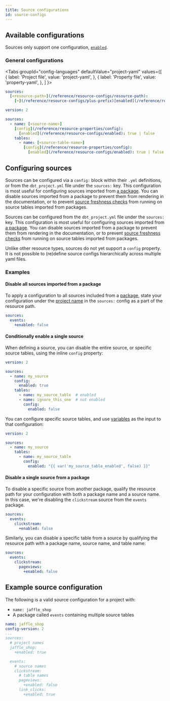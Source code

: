 ```yaml
---
title: Source configurations
id: source-configs
---
```


## Available configurations

Sources only support one configuration, [`enabled`](/reference/resource-configs/enabled).

### General configurations

<Tabs
  groupId="config-languages"
  defaultValue="project-yaml"
  values={[
    { label: 'Project file', value: 'project-yaml', },
    { label: 'Property file', value: 'property-yaml', },
  ]
}>

<TabItem value="project-yaml">

<File name='dbt_project.yml'>

```yaml
sources:
  [<resource-path>](/reference/resource-configs/resource-path):
    [+](/reference/resource-configs/plus-prefix)[enabled](/reference/resource-configs/enabled): true | false

```

</File>

</TabItem>


<TabItem value="property-yaml">

<VersionBlock firstVersion="1.1">

<File name='models/properties.yml'>

```yaml
version: 2

sources:
  - name: [<source-name>]
    [config](/reference/resource-properties/config):
      [enabled](/reference/resource-configs/enabled): true | false
    tables:
      - name: [<source-table-name>]
        [config](/reference/resource-properties/config):
          [enabled](/reference/resource-configs/enabled): true | false

```

</File>

</VersionBlock>

</TabItem>

</Tabs>

## Configuring sources

<VersionBlock firstVersion="1.1">

Sources can be configured via a `config:` block within their `.yml` definitions, or from the `dbt_project.yml` file under the `sources:` key. This configuration is most useful for configuring sources imported from [a package](/docs/build/packages). You can disable sources imported from a package to prevent them from rendering in the documentation, or to prevent [source freshness checks](/docs/build/sources#snapshotting-source-data-freshness) from running on source tables imported from packages.

</VersionBlock>

<VersionBlock lastVersion="1.0">

Sources can be configured from the `dbt_project.yml` file under the `sources:` key. This configuration is most useful for configuring sources imported from [a package](package-management). You can disable sources imported from a package to prevent them from rendering in the documentation, or to prevent [source freshness checks](/docs/build/sources#snapshotting-source-data-freshness) from running on source tables imported from packages.

Unlike other resource types, sources do not yet support a `config` property. It is not possible to (re)define source configs hierarchically across multiple yaml files.

</VersionBlock>

### Examples
#### Disable all sources imported from a package
To apply a configuration to all sources included from a [package](/docs/build/packages),
state your configuration under the [project name](/reference/project-configs/name.md) in the
`sources:` config as a part of the resource path.


<File name='dbt_project.yml'>

```yml
sources:
  events:
    +enabled: false
```

</File>


<VersionBlock firstVersion="1.1">

#### Conditionally enable a single source

When defining a source, you can disable the entire source, or specific source tables, using the inline `config` property:

<File name='models/sources.yml'>

```yml
version: 2

sources:
  - name: my_source
    config:
      enabled: true
    tables:
      - name: my_source_table  # enabled
      - name: ignore_this_one  # not enabled
        config:
          enabled: false
```

</File>

You can configure specific source tables, and use [variables](/reference/dbt-jinja-functions/var) as the input to that configuration:
 
<File name='models/sources.yml'>

```yml
version: 2

sources:
  - name: my_source
    tables:
      - name: my_source_table
        config:
          enabled: "{{ var('my_source_table_enabled', false) }}"
```

</File>

</VersionBlock>

#### Disable a single source from a package

To disable a specific source from another package, qualify the resource path for your configuration with both a package name and a source name. In this case, we're disabling the `clickstream` source from the `events` package.

<File name='dbt_project.yml'>

```yml
sources:
  events:
    clickstream:
      +enabled: false
```

</File>

Similarly, you can disable a specific table from a source by qualifying the resource path with a package name, source name, and table name:

<File name='dbt_project.yml'>

```yml
sources:
  events:
    clickstream:
      pageviews:
        +enabled: false
```

</File>


## Example source configuration
The following is a valid source configuration for a project with:
* `name: jaffle_shop`
* A package called `events` containing multiple source tables


<File name='dbt_project.yml'>

```yml
name: jaffle_shop
config-version: 2
...
sources:
  # project names
  jaffle_shop:
    +enabled: true

  events:
    # source names
    clickstream:
      # table names
      pageviews:
        +enabled: false
      link_clicks:
        +enabled: true
```

</File>

